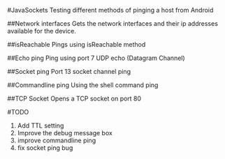 #JavaSockets
Testing different methods of pinging a host from Android

##Network interfaces
Gets the network interfaces and their ip addresses available for the device. 

##isReachable
Pings using isReachable method

##Echo ping 
Ping using port 7 UDP echo (Datagram Channel)

##Socket ping
Port 13 socket channel ping

##Commandline ping
Using the shell command ping

##TCP Socket
Opens a TCP socket on port 80

#TODO
1) Add TTL setting  
2) Improve the debug message box  
3) improve commandline ping  
4) fix socket ping bug  


